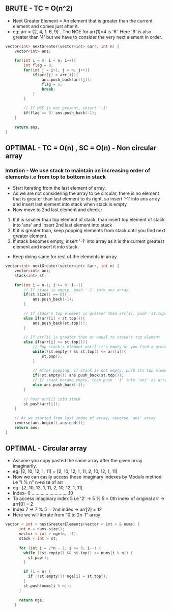 ## BRUTE - TC = O(n^2)

- Next Greater Element = An element that is greater than the current element and comes just after it.
- eg: arr = {2, 4, 1, 6, 9} . The NGE for arr[1]=4 is '6'. Here '9' is also greater than '4' but we have to consider the very next element in order.

```cpp
vector<int> nextGreater(vector<int> &arr, int n) {
    vector<int> ans;
    
    for(int i = 0; i < n; i++){
        int flag = 0;
        for(int j = i+1; j < n; j++){
            if(arr[j] > arr[i]){
                ans.push_back(arr[j]);
                flag = 1;
                break;
            }
        }
        
        // If NGE is not present, insert '-1'
        if(flag == 0) ans.push_back(-1);
    }
    
    return ans;
}
```

## OPTIMAL - TC = O(n) , SC = O(n) - Non circular array

### Intution - We use stack to maintain an increasing order of elements i.e from top to bottom in stack
- Start iterating from the last element of array.
- As we are not considering the array to be circular, there is no element that is greater than last element to its right, so insert '-1' into ans array and insert last element into stack when stack is empty
- Now move to 2nd last element and check :
1. If it is smaller than top element of stack, than insert top element of stack into 'ans' and insert 2nd last element into stack
2. If it is greater than, keep popping elements from stack until you find next greater element.
3. If stack becomes empty, insert '-1' into array as it is the current greatest element and insert it into stack.
- Keep doing same for rest of the elements in array

```cpp
vector<int> nextGreater(vector<int> &arr, int n) {
    vector<int> ans;
    stack<int> st;
    
    for(int i = n-1; i >= 0; i--){
        // If stack is empty, push '-1' into ans array
        if(st.size() == 0){
            ans.push_back(-1);
        }
        
        // If stack's top element is greater than arr[i], push 'st.top()' into ans array
        else if(arr[i] < st.top()){
            ans.push_back(st.top());
        }
        
        // If arr[i] is greater than or equal to stack's top element
        else if(arr[i] >= st.top()){
            // Pop stack's element until it's empty or you find a greater element than arr[i]
            while(!st.empty() && st.top() <= arr[i]){
                st.pop();
            }
            
            // After popping, if stack is not empty, push its top element into ans array
            if(!st.empty()) ans.push_back(st.top());
            // If stack became empty, then push '-1' into 'ans' as arr[i] is current greatest element
            else ans.push_back(-1);
        }
        
        // Push arr[i] into stack
        st.push(arr[i]);
    }
    
    // As we started from last index of array, reverse 'ans' array
    reverse(ans.begin(),ans.end());
    return ans;
}
```

## OPTIMAL - Circular array 

- Assume you copy pasted the same array after the given array imaginarily.
- eg: [2, 10, 12, 1, 11] = [2, 10, 12, 1, 11, 2, 10, 12, 1, 11]
- Now we can easily access those imaginary indexes by Modulo method i.e "i % n" n->size of arr
- eg : [2, 10, 12, 1, 11, 2, 10, 12, 1, 11]
- Index- 0 .............................10
- To access imaginary index 5 i.e '2' -> 5 % 5 = 0th index of original arr -> arr[0] = 2
- Index 7 -> 7 % 5 = 2nd index -> arr[2] = 12
- Here we will iterate from "0 to 2n-1" array

```cpp
vector < int > nextGreaterElements(vector < int > & nums) {
      int n = nums.size();
      vector < int > nge(n, -1);
      stack < int > st;
      
      for (int i = 2*n - 1; i >= 0; i--) {
        while (!st.empty() && st.top() <= nums[i % n]) {
          st.pop();
        }

        if (i < n) {
          if (!st.empty()) nge[i] = st.top();
        }
        st.push(nums[i % n]);
      }
      
      return nge;
    }
```



